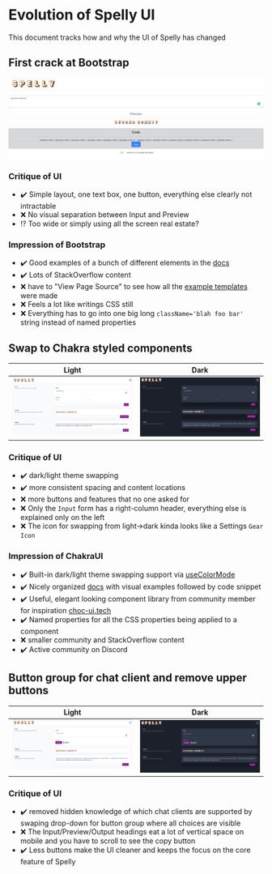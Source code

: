 # Evolution of Spelly UI

This document tracks how and why the UI of Spelly has changed

## First crack at Bootstrap

![Bootstrap](./images/interface_screenshots/01-initial-bootstrap-css.png)

### Critique of UI
- :heavy_check_mark: Simple layout, one text box, one button, everything else clearly not intractable
- :x: No visual separation between Input and Preview
- :interrobang: Too wide or simply using all the screen real estate?

### Impression of Bootstrap 
- :heavy_check_mark: Good examples of a bunch of different elements in the [docs](https://getbootstrap.com/docs/5.0/components/buttons/) 
- :heavy_check_mark: Lots of StackOverflow content
- :x: have to "View Page Source" to see how all the [example templates](https://getbootstrap.com/docs/5.0/examples/) were made
- :x: Feels a lot like writings CSS still
- :x: Everything has to go into one big long `className='blah foo bar'` string instead of named properties

## Swap to Chakra styled components

| Light |  Dark |
| ----- | ----- |
|![Light Chakra](./images/interface_screenshots/02-light-chakra-components.png)   |   ![Dark Chakra](./images/interface_screenshots/02-dark-chakra-components.png) |

### Critique of UI
- :heavy_check_mark: dark/light theme swapping
- :heavy_check_mark: more consistent spacing and content locations
- :x: more buttons and features that no one asked for
- :x: Only the `Input` form has a right-column header, everything else is explained only on the left
- :x: The icon for swapping from light->dark kinda looks like a Settings `Gear Icon`

### Impression of ChakraUI
- :heavy_check_mark: Built-in dark/light theme swapping support via [useColorMode](https://chakra-ui.com/docs/features/color-mode#setup)
- :heavy_check_mark: Nicely organized [docs](https://chakra-ui.com/docs/form/button#import) with visual examples followed by code snippet
- :heavy_check_mark: Useful, elegant looking component library from community member for inspiration [choc-ui.tech](https://choc-ui.tech/)  
- :heavy_check_mark: Named properties for all the CSS properties being applied to a component
- :x: smaller community and StackOverflow content
- :heavy_check_mark: Active community on Discord

## Button group for chat client and remove upper buttons

| Light |  Dark |
| ----- | ----- |
|![Light Chakra](./images/interface_screenshots/03-light-chakra-components.png)   |   ![Dark Chakra](./images/interface_screenshots/03-dark-chakra-components.png) |

### Critique of UI
- :heavy_check_mark: removed hidden knowledge of which chat clients are supported by swaping drop-down for button group where all choices are visible
- :x: The Input/Preview/Output headings eat a lot of vertical space on mobile and you have to scroll to see the copy button
- :heavy_check_mark: Less buttons make the UI cleaner and keeps the focus on the core feature of Spelly